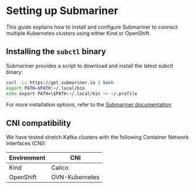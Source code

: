 # Setting up Submariner

This guide explains how to install and configure Submariner to connect multiple Kubernetes clusters using either Kind or OpenShift.

## Installing the `subctl` binary

Submariner provides a script to download and install the latest subctl binary:

```bash
curl -Ls https://get.submariner.io | bash
export PATH=$PATH:~/.local/bin
echo export PATH=\$PATH:~/.local/bin >> ~/.profile
```
For more installation options, refer to the [Submariner documentation](https://submariner.io/operations/deployment/subctl/)

## CNI compatibility

We have tested stretch Kafka clusters with the following Container Network Interfaces (CNI):

| Environment    | CNI |
| -------- | ------- |
| Kind  | Calico    |
| OpenShift | OVN-Kubernetes   |
